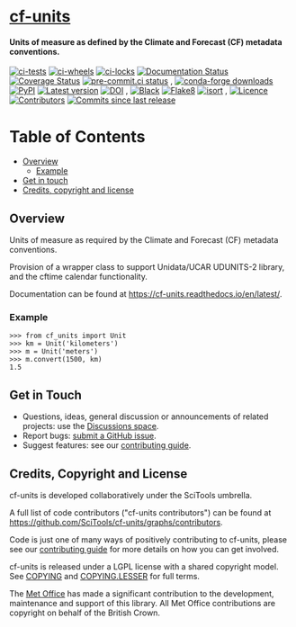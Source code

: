 # [cf-units](https://cf-units.readthedocs.io/en/latest/)

#### Units of measure as defined by the Climate and Forecast (CF) metadata conventions.

[comment]: # (https://shields.io/ is a good source of these)
[![ci-tests](https://github.com/SciTools/cf-units/actions/workflows/ci-tests.yml/badge.svg?branch=main)](https://github.com/SciTools/cf-units/actions/workflows/ci-tests.yml)
[![ci-wheels](https://github.com/SciTools/cf-units/actions/workflows/ci-wheels.yml/badge.svg?branch=main)](https://github.com/SciTools/cf-units/actions/workflows/ci-wheels.yml)
[![ci-locks](https://github.com/SciTools/cf-units/actions/workflows/ci-locks.yml/badge.svg?branch=main)](https://github.com/SciTools/cf-units/actions/workflows/ci-locks.yml)
[![Documentation Status](https://readthedocs.org/projects/cf-units/badge/?version=latest)](https://cf-units.readthedocs.io/en/latest/?badge=latest)
[![Coverage Status](https://codecov.io/gh/SciTools/cf-units/branch/main/graph/badge.svg?token=6LlYlyTUZG)](https://codecov.io/gh/SciTools/cf-units)
[![pre-commit.ci status](https://results.pre-commit.ci/badge/github/SciTools/cf-units/main.svg)](https://results.pre-commit.ci/latest/github/SciTools/cf-units/main)
,
[![conda-forge downloads](https://img.shields.io/conda/vn/conda-forge/cf-units?color=orange&label=conda-forge&logo=conda-forge&logoColor=white)](https://anaconda.org/conda-forge/cf-units)
[![PyPI](https://img.shields.io/pypi/v/cf-units?color=orange&label=pypi&logo=python&logoColor=white)](https://pypi.org/project/cf-units/)
[![Latest version](https://img.shields.io/github/tag/SciTools/cf-units)](https://github.com/SciTools/cf-units/releases)
[![DOI](https://zenodo.org/badge/DOI/10.5281/zenodo.3723086.svg)](https://doi.org/10.5281/zenodo.3723086)
,
[![Black](https://img.shields.io/badge/code%20style-black-000000)](https://github.com/psf/black)
[![Flake8](https://img.shields.io/badge/lint-flake8-lightgrey)](https://github.com/PyCQA/flake8)
[![isort](https://img.shields.io/badge/%20imports-isort-%231674b1?style=flat&labelColor=ef8336)](https://pycqa.github.io/isort/)
,
[![Licence](https://img.shields.io/github/license/SciTools/cf-units)](COPYING)
[![Contributors](https://img.shields.io/github/contributors/SciTools/cf-units)](https://github.com/SciTools/cf-units/graphs/contributors)
[![Commits since last release](https://img.shields.io/github/commits-since/SciTools/cf-units/latest.svg)](https://github.com/SciTools/cf-units/commits/main)


# Table of Contents

[comment]: # (NOTE: toc auto-generated with
  https://github.com/jonschlinkert/markdown-toc
    $> markdown-toc -i --bullets='-' README.md)

[comment]: # (This entire README can be markdown linted with
  https://github.com/igorshubovych/markdownlint-cli
    $ markdownlint README.md)

- [Overview](#overview)
  - [Example](#example)
- [Get in touch](#get-in-touch)
- [Credits, copyright and license](#credits-copyright-and-license)

## Overview

Units of measure as required by the Climate and Forecast (CF) metadata
conventions.

Provision of a wrapper class to support Unidata/UCAR UDUNITS-2 library, and the
cftime calendar functionality.

Documentation can be found at <https://cf-units.readthedocs.io/en/latest/>.

### Example

    >>> from cf_units import Unit
    >>> km = Unit('kilometers')
    >>> m = Unit('meters')
    >>> m.convert(1500, km)
    1.5

## Get in Touch

- Questions, ideas, general discussion or announcements
  of related projects: use the
  [Discussions space](https://github.com/SciTools/cf-units/discussions).
- Report bugs:
  [submit a GitHub issue](https://github.com/SciTools/cf-units/issues).
- Suggest features: see our [contributing guide](.github/CONTRIBUTING.md).

## Credits, Copyright and License

cf-units is developed collaboratively under the SciTools umbrella.

A full list of code contributors ("cf-units contributors") can be found at
https://github.com/SciTools/cf-units/graphs/contributors.

Code is just one of many ways of positively contributing to cf-units, please
see our [contributing guide](.github/CONTRIBUTING.md) for more details on how
you can get involved.

cf-units is released under a LGPL license with a shared copyright model.
See [COPYING](COPYING) and [COPYING.LESSER](COPYING.LESSER) for full terms.

The [Met Office](https://metoffice.gov.uk) has made a significant
contribution to the development, maintenance and support of this library.
All Met Office contributions are copyright on behalf of the British Crown.
